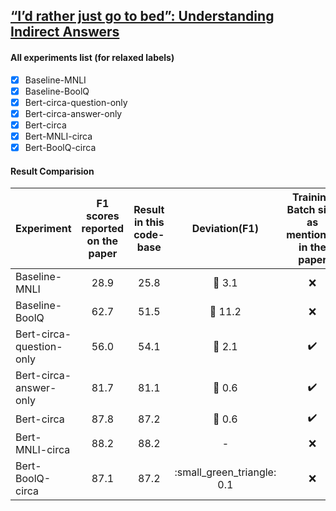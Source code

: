 ## [“I’d rather just go to bed”: Understanding Indirect Answers](/https://aclanthology.org/2020.emnlp-main.601.pdf)

#### All experiments list (for relaxed labels) 
- [x] Baseline-MNLI
- [x] Baseline-BoolQ
- [x] Bert-circa-question-only 
- [x] Bert-circa-answer-only
- [x] Bert-circa
- [x] Bert-MNLI-circa
- [x] Bert-BoolQ-circa

#### Result Comparision

| Experiment              | F1 scores reported on the paper | Result in this code-base | Deviation(F1) |  Training Batch size as mentioned in the paper |
| ----------------------- | :-----------: | :--------:|  :--------:| :--------: |
| Baseline-MNLI           | 28.9 | 25.8 | :small_red_triangle_down: 3.1 | :x: |
| Baseline-BoolQ          | 62.7 | 51.5 | :small_red_triangle_down: 11.2 | :x: |
| Bert-circa-question-only| 56.0 | 54.1 | :small_red_triangle_down: 2.1 | :heavy_check_mark: |
| Bert-circa-answer-only  | 81.7 | 81.1 | :small_red_triangle_down: 0.6 | :heavy_check_mark: |
| Bert-circa              | 87.8 | 87.2 | :small_red_triangle_down: 0.6 | :heavy_check_mark: |
| Bert-MNLI-circa         | 88.2 | 88.2 | - | :x: |
| Bert-BoolQ-circa        | 87.1 | 87.2 | :small_green_triangle: 0.1 | :x: |
